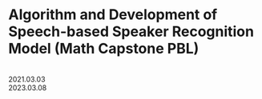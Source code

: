 # Algorithm and Development of Speech-based Speaker Recognition Model (Math Capstone PBL)
<br>
2021.03.03
<br>
2023.03.08
